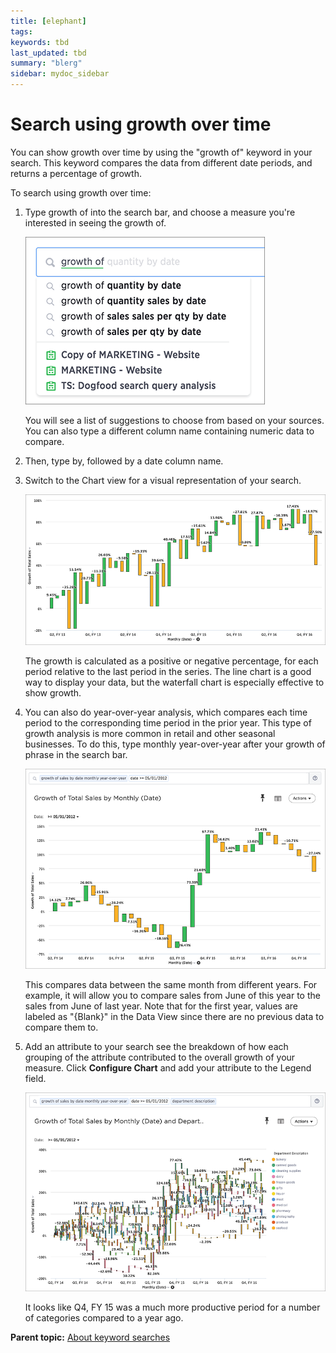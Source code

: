```yaml
---
title: [elephant]
tags:
keywords: tbd
last_updated: tbd
summary: "blerg"
sidebar: mydoc_sidebar
---
```

# Search using growth over time

You can show growth over time by using the "growth of" keyword in your search. This keyword compares the data from different date periods, and returns a percentage of growth.

To search using growth over time:

1. Type growth of into the search bar, and choose a measure you're interested in seeing the growth of.

     ![](/pages/images/growth_of_suggestions.png "Growth of suggestions")

    You will see a list of suggestions to choose from based on your sources. You can also type a different column name containing numeric data to compare.

2. Then, type by, followed by a date column name.
3. Switch to the Chart view for a visual representation of your search.

     ![](/pages/images/growth_of_waterfall_chart.png "Growth of  total sales waterfall chart")

    The growth is calculated as a positive or negative percentage, for each period relative to the last period in the series. The line chart is a good way to display your data, but the waterfall chart is especially effective to show growth.

4. You can also do year-over-year analysis, which compares each time period to the corresponding time period in the prior year. This type of growth analysis is more common in retail and other seasonal businesses. To do this, type monthly year-over-year after your growth of phrase in the search bar.

     ![](/pages/images/growth_of_year_over_year.png "Growth of by monthly year-over-year")

    This compares data between the same month from different years. For example, it will allow you to compare sales from June of this year to the sales from June of last year. Note that for the first year, values are labeled as "\{Blank\}" in the Data View since there are no previous data to compare them to.

5. Add an attribute to your search see the breakdown of how each grouping of the attribute contributed to the overall growth of your measure. Click **Configure Chart** and add your attribute to the Legend field.

     ![](/pages/images/growth_of_attribute_breakdown.png "Growth of broken up by category")

    It looks like Q4, FY 15 was a much more productive period for a number of categories compared to a year ago.


**Parent topic:** [About keyword searches](../../pages/complex_searches/about_keyword_searches.html)
